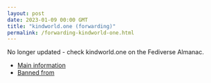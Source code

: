 ```yaml
---
layout: post
date: 2023-01-09 00:00 GMT
title: "kindworld.one (forwarding)"
permalink: /forwarding-kindworld-one.html
---
```


No longer updated - check kindworld.one on the Fediverse Almanac.

* [Main information](https://www.fediversealmanac.com/api/v1/instances/kindworld.one)
* [Banned from](https://www.fediversealmanac.com/api/v1/instances/kindworld.one/banned_from)

